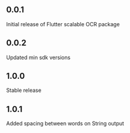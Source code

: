 ## 0.0.1

Initial release of Flutter scalable OCR package

## 0.0.2

Updated min sdk versions

## 1.0.0

Stable release

## 1.0.1

Added spacing between words on String output